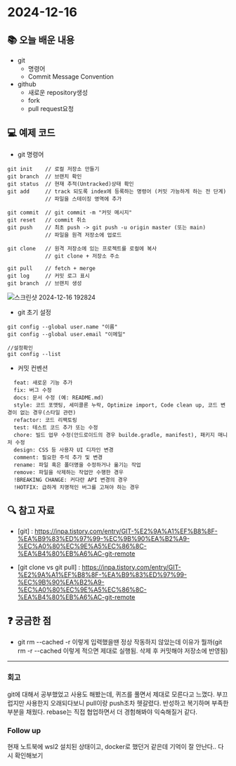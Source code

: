 # 2024-12-16

## 📚 오늘 배운 내용

- git
    - 명령어
    - Commit Message Convention
- github
    - 새로운 repository생성
    - fork
    - pull request요청

## 💻 예제 코드

<!-- 실습한 코드나 예제를 추가 -->

- git 명령어

```shell
git init    // 로컬 저장소 만들기
git branch  // 브랜치 확인
git status  // 현재 추적(Untracked)상태 확인
git add     // track 되도록 index에 등록하는 명령어 (커밋 가능하게 하는 전 단계)
            // 파일을 스테이징 영역에 추가
        
git commit  // git commit -m "커밋 메시지"
git reset   // commit 취소
git push    // 최초 push -> git push -u origin master (또는 main)
            // 파일을 원격 저장소에 업로드
        
git clone   // 원격 저장소에 있는 프로젝트를 로컬에 복사
            // git clone + 저장소 주소
        
git pull    // fetch + merge
git log     // 커밋 로그 표시
git branch  // 브랜치 생성
```
![스크린샷 2024-12-16 192824](https://github.com/user-attachments/assets/91731bda-3406-49f4-8a62-bf75f9a0bad9)

- git 초기 설정

```shell
git config --global user.name "이름"
git config --global user.email "이메일"

//설정확인
git config --list
```

- 커밋 컨벤션

```text
  feat: 새로운 기능 추가
  fix: 버그 수정
  docs: 문서 수정 (예: README.md)
  style: 코드 포맷팅, 세미콜론 누락, Optimize import, Code clean up, 코드 변경이 없는 경우(스타일 관련)
  refactor: 코드 리팩토링
  test: 테스트 코드 추가 또는 수정
  chore: 빌드 업무 수정(안드로이드의 경우 builde.gradle, manifest), 패키지 매니저 수정
  design: CSS 등 사용자 UI 디자인 변경
  comment: 필요한 주석 추가 및 변경
  rename: 파일 혹은 폴더명을 수정하거나 옮기는 작업
  remove: 파일을 삭제하는 작업만 수행한 경우
  !BREAKING CHANGE: 커다란 API 변경의 경우
  !HOTFIX: 급하게 치명적인 버그를 고쳐야 하는 경우
```

## 🔍 참고 자료

- [git]
  : https://inpa.tistory.com/entry/GIT-%E2%9A%A1%EF%B8%8F-%EA%B9%83%ED%97%99-%EC%9B%90%EA%B2%A9-%EC%A0%80%EC%9E%A5%EC%86%8C-%EA%B4%80%EB%A6%AC-git-remote

- [git clone vs git pull]
  : <https://inpa.tistory.com/entry/GIT-%E2%9A%A1%EF%B8%8F-%EA%B9%83%ED%97%99-%EC%9B%90%EA%B2%A9-%EC%A0%80%EC%9E%A5%EC%86%8C-%EA%B4%80%EB%A6%AC-git-remote>

## ❓ 궁금한 점

- git rm --cached -r 이렇게 입력했을땐 정상 작동하지 않았는데 이유가 뭘까(git rm -r --cached 이렇게 적으면 제대로 실행됨. 삭제 후 커밋해야 저장소에 반영됨)

---

### 회고

git에 대해서 공부했었고 사용도 해봤는데, 퀴즈를 풀면서 제대로 모른다고 느꼈다.
부끄럽지만 사용한지 오래되다보니 pull이랑 push조차 헷갈렸다. 반성하고 복기하며 부족한 부분을 채웠다.
rebase는 직접 협업하면서 더 경험해봐야 익숙해질거 같다.

### Follow up

현재 노트북에 wsl2 설치된 상태이고, docker로 했던거 같은데 기억이 잘 안난다.. 다시 확인해보기
